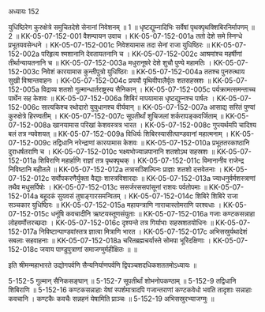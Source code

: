 अध्यायः 152

युधिष्ठिरेण कुरुक्षेत्रे समुचितदेशे सेनानां निवेशनम् ॥ 1 ॥ धृष्टद्युम्नादिभिः सर्वेषां पृथक्पृथक्शिबिरनिर्मापणम् ॥ 2 ॥
KK-05-07-152-001  	वैशम्पायन उवाच ।
KK-05-07-152-001a	ततो देशे समे स्निग्धे प्रभूतयवसेन्धने ।
KK-05-07-152-001c	निवेशयामास तदा सेनां राजा युधिष्ठिरः ॥
KK-05-07-152-002a	परिहृत्य श्मशानानि देवतायतनानि च ।
KK-05-07-152-002c	आश्रमांश्च महर्षीणां तीर्थान्यायतनानि च ॥
KK-05-07-152-003a	मधुरानूषरे देशे शुचौ पुण्ये महामतिः ।
KK-05-07-152-003c	निवेशं कारयामास कुन्तीपुत्रो युधिष्ठिरः ॥
KK-05-07-152-004a	ततश्च पुनरुत्थाय सुखी विश्रान्तवाहनः ।
KK-05-07-152-004c	प्रययौ पृथिवीपालैर्वृतः शतसहस्रशः ॥
KK-05-07-152-005a	विद्राव्य शतशो गुल्मान्धार्तराष्ट्रस्य सैनिकान् ।
KK-05-07-152-005c	पर्यक्रामत्समन्ताच्च पार्थेन सह केशवः ॥
KK-05-07-152-006a	शिबिरं मापयामास धृष्टद्युम्नश्च पार्षतः ।
KK-05-07-152-006c	सात्यकिश्च रथोदारो युयुधानश्च वीर्यवान् ॥
KK-05-07-152-007a	आसाद्य सरितं पुण्यां कुरुक्षेत्रे हिरण्वतीम् ।
KK-05-07-152-007c	सूपतीर्थां शुचिजलां शर्करापङ्कवर्जिताम् ॥
KK-05-07-152-008a	खानयामास परिखां केशवस्त्रत्र भारत ।
KK-05-07-152-008c	गुप्त्यर्थमपि चादिश्य बलं तत्र न्यवेशयत् ॥
KK-05-07-152-009a	विधिर्यः शिबिरस्यासीत्पाण्डवानां महात्मनाम् ।
KK-05-07-152-009c	तद्विधानि नरेन्द्राणां कारयामास केशवः ॥
KK-05-07-152-010a	प्रभूततरकाष्ठानि दुराधर्षतराणि च ।
KK-05-07-152-010c	भक्ष्यभोज्यान्नपानानि शतशोऽथ सहस्रशः ॥
KK-05-07-152-011a	शिविराणि महार्हाणि राज्ञां तत्र पृथक्पृथक् ।
KK-05-07-152-011c	विमानानीव राजेन्द्र निविष्टानि महीतले ॥
KK-05-07-152-012a	तत्रासञ्शिल्पिनः प्राज्ञाः शतशो दत्तवेतनाः ।
KK-05-07-152-012c	सर्वोपकरणैर्युक्ता वैद्याः शास्त्रविशारदाः ॥
KK-05-07-152-013a	ज्याधनुर्वर्मशस्त्राणां तथैव मधुसर्पिषोः ।
KK-05-07-152-013c	ससर्जरससपांसूनां राशयः पर्वतोपमाः ॥
KK-05-07-152-014a	बहूदकं सुयवसं तुषाङ्गारसमन्वितम् ।
KK-05-07-152-014c	शिबिरे शिबिरे राजा सञ्चकार युधिष्ठिरः ॥
KK-05-07-152-015a	महायन्त्राणि नाराचास्तोमराणि परश्वधाः ।
KK-05-07-152-015c	धनूंषि कवचादीनि ऋष्टयस्तूणसंयुताः ॥
KK-05-07-152-016a	गजाः कण्टकसन्नाहा लोहवर्मोत्तरच्छदाः ।
KK-05-07-152-016c	दृश्यन्ते तत्र गिर्याभाः सहस्रशतयोधिनः ॥
KK-05-07-152-017a	निविष्टान्पाण्डवांस्तत्र ज्ञात्वा मित्राणि भारत ।
KK-05-07-152-017c	अभिसस्रुर्यथादेशं सबलाः सहवाहनाः ॥
KK-05-07-152-018a	चरितब्रह्मचर्यास्ते सोमपा भूरिदक्षिणाः ।
KK-05-07-152-018c	जयाय पाण्डुपुत्राणां समाजग्मुर्महीक्षितः ॥ ॥

इति श्रीमन्महाभारते उद्योगपर्वणि सैन्यनिर्याणपर्वणि द्विपञ्चशदधिकशततमोऽध्यायः ॥

5-152-5 गुल्मान् सैनिकसङ्घान् ॥ 5-152-7 सूपतीर्थां शोभनोपकण्ठाम् ॥ 5-152-9 तद्विधानि शिबिराणि ॥ 5-152-16 कण्टकसन्नाहाः येषां स्पर्शमात्रादपि गजान्तराणां कण्टकवेधो भवति तादृशाः सन्नाहाः कवचानि । कण्टकैः कवचैः सन्नहनं येषामिति प्राञ्चः ॥ 5-152-19 अभिसस्रुरभ्याजग्मुः ॥
